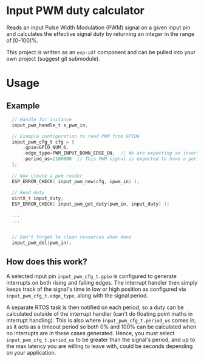 # Input PWM duty calculator

Reads an input Pulse Width Modulation (PWM) signal on a given input pin and calculates the effective signal
duty by returning an integer in the range of [0-100]%.

This project is written as an `esp-idf` component and can be pulled into your own project (suggest git submodule).

# Usage
## Example
```c
  // Handle for instance
  input_pwm_handle_t s_pwm_in;

  // Example configuration to read PWM from GPIO6
  input_pwm_cfg_t cfg = {
      .gpio=GPIO_NUM_6, 
      .edge_type=PWM_INPUT_DOWN_EDGE_ON,  // We are expecting an inverted PWM signal (low is ON)
      .period_us=2100000  // This PWM signal is expected to have a period <2s (really slow PWM) 
  };
  
  // Now create a pwm reader
  ESP_ERROR_CHECK( input_pwm_new(cfg, &pwm_in) );
  
  // Read duty
  uint8_t input_duty;
  ESP_ERROR_CHECK( input_pwm_get_duty(pwm_in, input_duty) );

  ...
  ...


  // Don't forget to clean resources when done
  input_pwm_del(pwm_in);

```

## How does this work?

A selected input pin `input_pwm_cfg_t.gpio` is configured to generate interrupts on both rising and falling edges.
The interrupt handler then simply keeps track of the signal's time in low or high position as configured via
`input_pwm_cfg_t.edge_type`, along with the signal period.

A separate RTOS task is then notified on each period, so a duty can be calculated outside of the interrupt handler
(can't do floating point maths in interrupt handling). This is also where `input_pwm_cfg_t.period_us` comes in, as it 
acts as a timeout period so both 0% and 100% can be calculated when no interrupts are in these cases generated. Hence,
you must select `input_pwm_cfg_t.period_us` to be greater than the signal's period, and up to the max latency you are
willing to leave with, could be seconds depending on your application.
